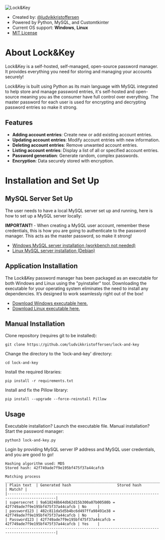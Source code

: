 
![Lock&Key](https://dl.dropboxusercontent.com/scl/fi/9oqp3mumdabuqertleppn/lock-and-key-github.png?rlkey=9b07vfcyqgtausavnn5r190nt&st=yhoy6udx&dl=0)
- Created by: [@ludvikkristoffersen](https://github.com/ludvikkristoffersen)
- Powered by Python, MySQL, and Customtkinter
- Current OS support: **Windows**, **Linux**
- [MIT License](https://github.com/ludvikkristoffersen/lock-and-key/blob/main/license.md)
# About Lock&Key

Lock&Key is a self-hosted, self-managed, open-source password manager. It provides everything you need for storing and managing your accounts securely!

Lock&Key is built using Python as its main language with MySQL integrated to help store and manage password entries, it's self-hosted and open-source meaning you as the consumer have full control over everything. The master password for each user is used for encrypting and decrypting password entries so make it strong.
## Features
- **Adding account entries**: Create new or add existing account entries.
- **Updating account entries**: Modify account entries with new information.
- **Deleting account entries**: Remove unwanted account entries.
- **Listing account entries**: Display a list of all or specified account entries.
- **Password generation**: Generate random, complex passwords.
- **Encryption**: Data securely stored with encryption.

# Installation and Set Up
## MySQL Server Set Up
The user needs to have a local MySQL server set up and running, here is how to set up a MySQL server locally:

**IMPORTANT!** - When creating a MySQL user account, remember these credentials, this is how you are going to authenticate to the password manager. This acts as the master password, so make it strong!
- [Windows MySQL server installation (workbench not needed)](https://www.youtube.com/watch?v=u96rVINbAUI)
- [Linux MySQL server installation (Debian)](https://www.youtube.com/watch?v=3qD6zv7thdE)
## Application Installation
The Lock&Key password manager has been packaged as an executable for both Windows and Linux using the "pyinstaller" tool. Downloading the executable for your operating system eliminates the need to install any dependencies. It’s designed to work seamlessly right out of the box!
- [Download Windows executable here.](https://github.com/ludvikkristoffersen/lock-and-key/releases/tag/Lock%26Key-Windows)
- [Download Linux executable here.](https://github.com/ludvikkristoffersen/lock-and-key/releases/tag/Lock%26Key-Linux)
## Manual Installation
Clone repository (requires git to be installed):
```
git clone https://github.com/ludvikkristoffersen/lock-and-key
```
Change the directory to the 'lock-and-key' directory:
```
cd lock-and-key
```
Install the required libraries:
```
pip install -r requirements.txt
```
Install and fix the Pillow library:
```
pip install --upgrade --force-reinstall Pillow
```
## Usage
Executable installation? Launch the executable file.
Manual installation? Start the password manager:
```
python3 lock-and-key.py
```
Login by providing MySQL server IP address and MySQL user credentials, and you are good to go!


```
Hashing algorithm used: MD5
Stored hash: 42f749ade7f9e195bf475f37a44cafcb

Matching process
______________________________________________________________________________________________
| Plain text  | Generated hash                     Stored hash                      | Match? |
|--------------------------------------------------------------------------------------------|
| supersecret | 9a618248b64db62d15b300a07b00580b = 42f749ade7f9e195bf475f37a44cafcb | No     |
| password123 | 482c811da5d5b4bc6d497ffa98491e38 = 42f749ade7f9e195bf475f37a44cafcb | No     |
| Password123 | 42f749ade7f9e195bf475f37a44cafcb = 42f749ade7f9e195bf475f37a44cafcb | Yes    |
---------------------------------------------------------------------------------------------|
```
